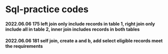 # Sql-practice codes
#### 2022.06.06 175 left join only include records in table 1, right join only include all in table 2, inner join includes records in both tables
#### 2022.06.06 181 self join, create a and b, add select eligible records meet the requirements
